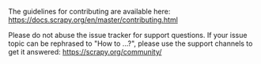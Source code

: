 The guidelines for contributing are available here:
https://docs.scrapy.org/en/master/contributing.html

Please do not abuse the issue tracker for support questions.
If your issue topic can be rephrased to "How to ...?", please use the
support channels to get it answered: https://scrapy.org/community/
 
 
